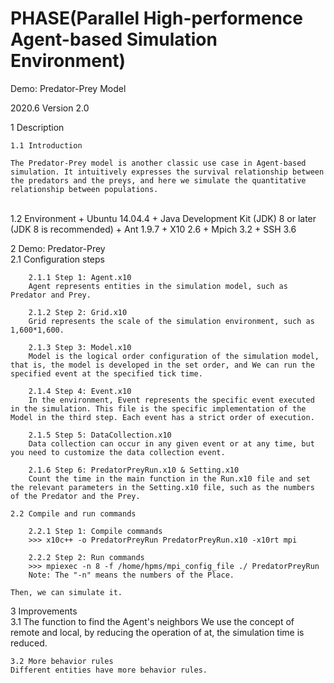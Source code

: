 # PHASE(Parallel High-performence Agent-based Simulation Environment)

Demo: Predator-Prey Model

2020.6 Version 2.0

1 Description

    1.1 Introduction 

    The Predator-Prey model is another classic use case in Agent-based simulation. It intuitively expresses the survival relationship between the predators and the preys, and here we simulate the quantitative relationship between populations.

​    
    1.2 Environment
    + Ubuntu 14.04.4
    + Java Development Kit (JDK) 8 or later (JDK 8 is recommended)
    + Ant 1.9.7
    + X10 2.6
    + Mpich 3.2
    + SSH 3.6


2 Demo: Predator-Prey
​    
    2.1 Configuration steps

        2.1.1 Step 1: Agent.x10
        Agent represents entities in the simulation model, such as Predator and Prey.
        
        2.1.2 Step 2: Grid.x10
        Grid represents the scale of the simulation environment, such as 1,600*1,600.
    
        2.1.3 Step 3: Model.x10
        Model is the logical order configuration of the simulation model, that is, the model is developed in the set order, and We can run the specified event at the specified tick time.
    
        2.1.4 Step 4: Event.x10
        In the environment, Event represents the specific event executed in the simulation. This file is the specific implementation of the Model in the third step. Each event has a strict order of execution.
    
        2.1.5 Step 5: DataCollection.x10
        Data collection can occur in any given event or at any time, but you need to customize the data collection event.
    
        2.1.6 Step 6: PredatorPreyRun.x10 & Setting.x10
        Count the time in the main function in the Run.x10 file and set the relevant parameters in the Setting.x10 file, such as the numbers of the Predator and the Prey.
        
    2.2 Compile and run commands 
    
        2.2.1 Step 1: Compile commands
        >>> x10c++ -o PredatorPreyRun PredatorPreyRun.x10 -x10rt mpi
        
        2.2.2 Step 2: Run commands
        >>> mpiexec -n 8 -f /home/hpms/mpi_config_file ./ PredatorPreyRun
        Note: The "-n" means the numbers of the Place.
    
    Then, we can simulate it.

3 Improvements
​    
    3.1 The function to find the Agent's neighbors
    We use the concept of remote and local, by reducing the operation of at, the simulation time is reduced.
    
    3.2 More behavior rules
    Different entities have more behavior rules.


​    
​    
